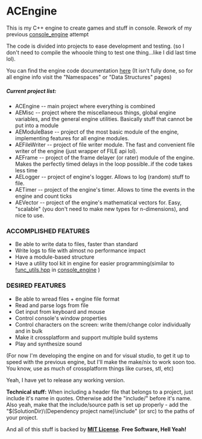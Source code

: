 # ACEngine

This is my C++ engine to create games and stuff in console. Rework of my previous [console_engine](https://github.com/SuperArtyK/console_engine_win32 "console_engine") attempt

The code is divided into projects to ease development and testing. (so I don't need to compile the whooole thing to test one thing...like I did last time lol). 

You can find the engine code documentation [here](https://superartyk.github.io/ACEngine "ACEngine doxygen...docs") 
(It isn't fully done, so for all engine info visit the "Namespaces" or "Data Structures" pages)

##### Current project list:

* ACEngine -- main project where everything is combined
* AEMisc -- project where the miscellaneous things, global engine variables, and the general engine utilities.  Basically stuff that cannot be put into a module
* AEModuleBase -- project of the most basic module of the engine, implementing features for all engine modules.
* AEFileWriter -- project of file writer module. The fast and convenient file writer of the engine (just wrapper of FILE api lol).
* AEFrame -- project of the frame delayer (or rater) module of the engine. Makes the perfectly timed delays in the loop possible..if the code takes less time
* AELogger -- project of engine's logger. Allows to log (random) stuff to file.
* AETimer -- project of the engine's timer. Allows to time the events in the engine and count ticks
* AEVector -- project of the engine's mathematical vectors for. Easy, "scalable" (you don't need to make new types for n-dimensions), and nice to use.

### ACCOMPLISHED FEATURES

* Be able to write data to files, faster than standard
* Write logs to file with almost no performance impact
* Have a module-based structure
* Have a utility tool kit in engine for easier programming(similar to [func_utils.hpp](https://github.com/SuperArtyK/console_engine_win32/blob/dev/include/engine/func_utils.hpp "func_utils.hpp") in [console_engine](https://github.com/SuperArtyK/console_engine_win32 "console_engine") )

### DESIRED FEATURES

* Be able to wread files + engine file format
* Read and parse logs from file
* Get input from keyboard and mouse
* Control console's window properties
* Control characters on the screen: write them/change color individually and in bulk
* Make it crossplatform and support multiple build systems
* Play and synthesize sound

(For now I'm developing the engine on and for visual studio, to get it up to speed with the previous engine, but I'll make the make/nix to work soon too. You know, use as much of crossplatform things like curses, stl, etc)

Yeah, I have yet to release any working version.

**Technical stuff:** When including a header file that belongs to a project, just include it's name in quotes. Otherwise add the "include/" before it's name. Also yeah, make that the include/source path is set up properly - add the "$(SolutionDir)\\(Dependency project name)\include" (or src) to the paths of your project.


And all of this stuff is backed by [**MIT License**](./LICENSE.md "**MIT License**"). **Free Software, Hell Yeah!**

